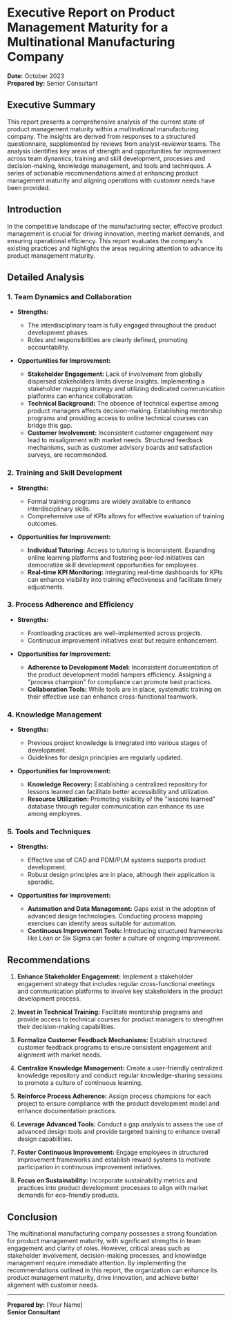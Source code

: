 # Executive Report on Product Management Maturity for a Multinational Manufacturing Company

**Date:** October 2023  
**Prepared by:** Senior Consultant  

## Executive Summary

This report presents a comprehensive analysis of the current state of product management maturity within a multinational manufacturing company. The insights are derived from responses to a structured questionnaire, supplemented by reviews from analyst-reviewer teams. The analysis identifies key areas of strength and opportunities for improvement across team dynamics, training and skill development, processes and decision-making, knowledge management, and tools and techniques. A series of actionable recommendations aimed at enhancing product management maturity and aligning operations with customer needs have been provided.

## Introduction

In the competitive landscape of the manufacturing sector, effective product management is crucial for driving innovation, meeting market demands, and ensuring operational efficiency. This report evaluates the company's existing practices and highlights the areas requiring attention to advance its product management maturity.

## Detailed Analysis

### 1. Team Dynamics and Collaboration

- **Strengths:**
  - The interdisciplinary team is fully engaged throughout the product development phases.
  - Roles and responsibilities are clearly defined, promoting accountability.

- **Opportunities for Improvement:**
  - **Stakeholder Engagement:** Lack of involvement from globally dispersed stakeholders limits diverse insights. Implementing a stakeholder mapping strategy and utilizing dedicated communication platforms can enhance collaboration.
  - **Technical Background:** The absence of technical expertise among product managers affects decision-making. Establishing mentorship programs and providing access to online technical courses can bridge this gap.
  - **Customer Involvement:** Inconsistent customer engagement may lead to misalignment with market needs. Structured feedback mechanisms, such as customer advisory boards and satisfaction surveys, are recommended.

### 2. Training and Skill Development

- **Strengths:**
  - Formal training programs are widely available to enhance interdisciplinary skills.
  - Comprehensive use of KPIs allows for effective evaluation of training outcomes.

- **Opportunities for Improvement:**
  - **Individual Tutoring:** Access to tutoring is inconsistent. Expanding online learning platforms and fostering peer-led initiatives can democratize skill development opportunities for employees.
  - **Real-time KPI Monitoring:** Integrating real-time dashboards for KPIs can enhance visibility into training effectiveness and facilitate timely adjustments.

### 3. Process Adherence and Efficiency

- **Strengths:**
  - Frontloading practices are well-implemented across projects.
  - Continuous improvement initiatives exist but require enhancement.

- **Opportunities for Improvement:**
  - **Adherence to Development Model:** Inconsistent documentation of the product development model hampers efficiency. Assigning a "process champion" for compliance can promote best practices.
  - **Collaboration Tools:** While tools are in place, systematic training on their effective use can enhance cross-functional teamwork.

### 4. Knowledge Management

- **Strengths:**
  - Previous project knowledge is integrated into various stages of development.
  - Guidelines for design principles are regularly updated.

- **Opportunities for Improvement:**
  - **Knowledge Recovery:** Establishing a centralized repository for lessons learned can facilitate better accessibility and utilization.
  - **Resource Utilization:** Promoting visibility of the "lessons learned" database through regular communication can enhance its use among employees.

### 5. Tools and Techniques

- **Strengths:**
  - Effective use of CAD and PDM/PLM systems supports product development.
  - Robust design principles are in place, although their application is sporadic.

- **Opportunities for Improvement:**
  - **Automation and Data Management:** Gaps exist in the adoption of advanced design technologies. Conducting process mapping exercises can identify areas suitable for automation.
  - **Continuous Improvement Tools:** Introducing structured frameworks like Lean or Six Sigma can foster a culture of ongoing improvement.

## Recommendations

1. **Enhance Stakeholder Engagement:** Implement a stakeholder engagement strategy that includes regular cross-functional meetings and communication platforms to involve key stakeholders in the product development process.

2. **Invest in Technical Training:** Facilitate mentorship programs and provide access to technical courses for product managers to strengthen their decision-making capabilities.

3. **Formalize Customer Feedback Mechanisms:** Establish structured customer feedback programs to ensure consistent engagement and alignment with market needs.

4. **Centralize Knowledge Management:** Create a user-friendly centralized knowledge repository and conduct regular knowledge-sharing sessions to promote a culture of continuous learning.

5. **Reinforce Process Adherence:** Assign process champions for each project to ensure compliance with the product development model and enhance documentation practices.

6. **Leverage Advanced Tools:** Conduct a gap analysis to assess the use of advanced design tools and provide targeted training to enhance overall design capabilities.

7. **Foster Continuous Improvement:** Engage employees in structured improvement frameworks and establish reward systems to motivate participation in continuous improvement initiatives.

8. **Focus on Sustainability:** Incorporate sustainability metrics and practices into product development processes to align with market demands for eco-friendly products.

## Conclusion

The multinational manufacturing company possesses a strong foundation for product management maturity, with significant strengths in team engagement and clarity of roles. However, critical areas such as stakeholder involvement, decision-making processes, and knowledge management require immediate attention. By implementing the recommendations outlined in this report, the organization can enhance its product management maturity, drive innovation, and achieve better alignment with customer needs. 

---

**Prepared by:** [Your Name]  
**Senior Consultant**  